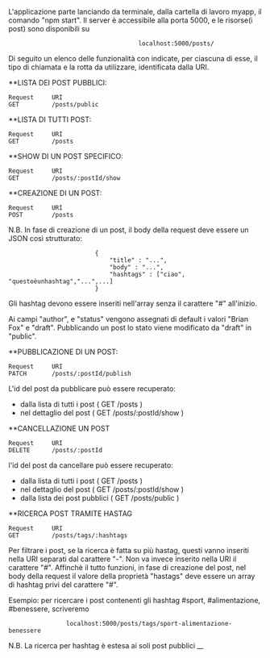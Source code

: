 

L'applicazione parte lanciando da terminale, dalla cartella di lavoro myapp, il comando "npm start".
Il server è accessibile alla porta 5000, e le risorse(i post) sono disponibili su 

                                        localhost:5000/posts/

Di seguito un elenco delle funzionalità con indicate, per ciascuna di esse, il tipo di chiamata e la rotta da utilizzare, identificata dalla URI.

**LISTA DEI POST PUBBLICI:

    Request     URI
    GET         /posts/public



**LISTA DI TUTTI POST:

    Request     URI
    GET         /posts



**SHOW DI UN POST SPECIFICO:

    Request     URI
    GET         /posts/:postId/show



**CREAZIONE DI UN POST:

    Request     URI
    POST        /posts

N.B. In fase di creazione di un post, il body della request deve essere un JSON così strutturato:

                            {
                                "title" : "...",
                                "body" : "...",
                                "hashtags" : ["ciao", "questoèunhashtag","...",...]
                            }
Gli hashtag devono essere inseriti nell'array senza il carattere "#" all'inizio.
                                               
Ai campi "author", e "status" vengono assegnati di default i valori "Brian Fox" e "draft". Pubblicando un post lo stato viene modificato da "draft" in "public".



**PUBBLICAZIONE DI UN POST:

    Request     URI
    PATCH       /posts/:postId/publish

L'id del post da pubblicare può essere recuperato:

- dalla lista di tutti i post ( GET /posts )
- nel dettaglio del post ( GET /posts/:postId/show )



**CANCELLAZIONE UN POST

    Request     URI
    DELETE      /posts/:postId

l'id del post da cancellare può essere recuperato:

- dalla lista di tutti i post ( GET /posts )
- nel dettaglio del post ( GET /posts/:postId/show )
- dalla lista dei post pubblici ( GET /posts/public )



**RICERCA POST TRAMITE HASTAG

    Request     URI
    GET         /posts/tags/:hashtags

Per filtrare i post, se la ricerca è fatta su più hastag, questi vanno inseriti nella URI separati dal carattere "-". Non va invece inserito nella URI il carattere "#". Affinchè il tutto funzioni, in fase di creazione del post, nel body della request il valore della proprietà "hastags" deve essere un array di hashtag privi del carattere "#".

Esempio: per ricercare i post contenenti gli hashtag #sport, #alimentazione, #benessere, scriveremo

                    localhost:5000/posts/tags/sport-alimentazione-benessere

N.B. La ricerca per hashtag è estesa ai soli post pubblici
__
